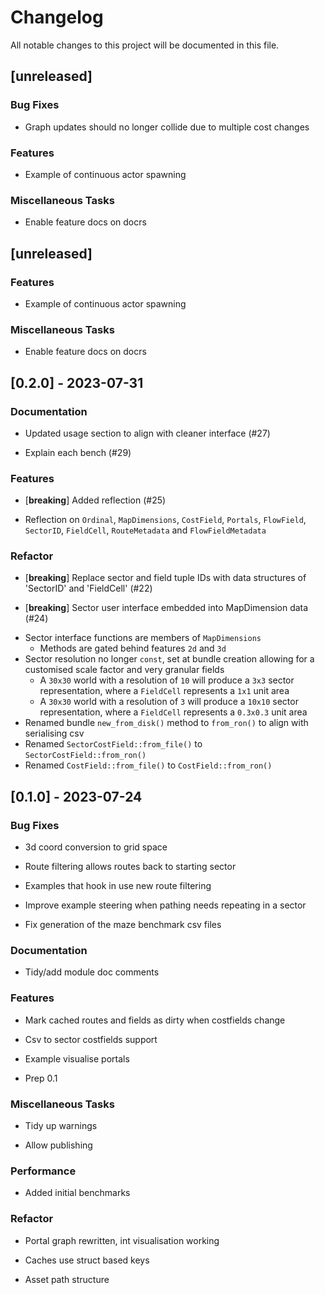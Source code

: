 # Changelog

All notable changes to this project will be documented in this file.

## [unreleased]

### Bug Fixes

- Graph updates should no longer collide due to multiple cost changes




### Features

- Example of continuous actor spawning




### Miscellaneous Tasks

- Enable feature docs on docrs




## [unreleased]

### Features

- Example of continuous actor spawning




### Miscellaneous Tasks

- Enable feature docs on docrs




## [0.2.0] - 2023-07-31

### Documentation

- Updated usage section to align with cleaner interface (#27)



- Explain each bench (#29)




### Features

- [**breaking**] Added reflection (#25)

* Reflection on `Ordinal`, `MapDimensions`, `CostField`, `Portals`, `FlowField`, `SectorID`, `FieldCell`, `RouteMetadata` and `FlowFieldMetadata`


### Refactor

- [**breaking**] Replace sector and field tuple IDs with data structures of 'SectorID' and 'FieldCell' (#22)



- [**breaking**] Sector user interface embedded into MapDimension data (#24)

* Sector interface functions are members of `MapDimensions`
  * Methods are gated behind features `2d` and `3d`
* Sector resolution no longer `const`, set at bundle creation allowing for a customised scale factor and very granular fields
  * A `30x30` world with a resolution of `10` will produce a `3x3` sector representation, where a `FieldCell` represents a `1x1` unit area
  * A `30x30` world with a resolution of `3` will produce a `10x10` sector representation, where a `FieldCell` represents a `0.3x0.3` unit area
* Renamed bundle `new_from_disk()` method to `from_ron()` to align with serialising csv 
* Renamed `SectorCostField::from_file()` to `SectorCostField::from_ron()`
* Renamed `CostField::from_file()` to `CostField::from_ron()`


## [0.1.0] - 2023-07-24

### Bug Fixes

- 3d coord conversion to grid space



- Route filtering allows routes back to starting sector



- Examples that hook in use new route filtering



- Improve example steering when pathing needs repeating in a sector



- Fix generation of the maze benchmark csv files




### Documentation

- Tidy/add module doc comments




### Features

- Mark cached routes and fields as dirty when costfields change



- Csv to sector costfields support



- Example visualise portals



- Prep 0.1




### Miscellaneous Tasks

- Tidy up warnings



- Allow publishing




### Performance

- Added initial benchmarks




### Refactor

- Portal graph rewritten, int visualisation working



- Caches use struct based keys



- Asset path structure




<!-- generated by git-cliff -->

